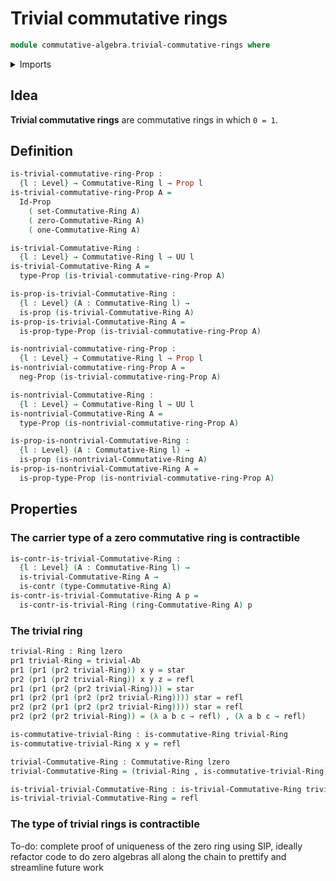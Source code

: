 # Trivial commutative rings

```agda
module commutative-algebra.trivial-commutative-rings where
```

<details><summary>Imports</summary>

```agda
open import commutative-algebra.commutative-rings
open import commutative-algebra.isomorphisms-commutative-rings

open import foundation.contractible-types
open import foundation.dependent-pair-types
open import foundation.negation
open import foundation.propositions
open import foundation.sets
open import foundation.structure-identity-principle
open import foundation.unit-type
open import foundation.universe-levels

open import foundation-core.identity-types

open import group-theory.abelian-groups
open import group-theory.trivial-groups

open import ring-theory.rings
open import ring-theory.trivial-rings
```

</details>

## Idea

**Trivial commutative rings** are commutative rings in which `0 = 1`.

## Definition

```agda
is-trivial-commutative-ring-Prop :
  {l : Level} → Commutative-Ring l → Prop l
is-trivial-commutative-ring-Prop A =
  Id-Prop
    ( set-Commutative-Ring A)
    ( zero-Commutative-Ring A)
    ( one-Commutative-Ring A)

is-trivial-Commutative-Ring :
  {l : Level} → Commutative-Ring l → UU l
is-trivial-Commutative-Ring A =
  type-Prop (is-trivial-commutative-ring-Prop A)

is-prop-is-trivial-Commutative-Ring :
  {l : Level} (A : Commutative-Ring l) →
  is-prop (is-trivial-Commutative-Ring A)
is-prop-is-trivial-Commutative-Ring A =
  is-prop-type-Prop (is-trivial-commutative-ring-Prop A)

is-nontrivial-commutative-ring-Prop :
  {l : Level} → Commutative-Ring l → Prop l
is-nontrivial-commutative-ring-Prop A =
  neg-Prop (is-trivial-commutative-ring-Prop A)

is-nontrivial-Commutative-Ring :
  {l : Level} → Commutative-Ring l → UU l
is-nontrivial-Commutative-Ring A =
  type-Prop (is-nontrivial-commutative-ring-Prop A)

is-prop-is-nontrivial-Commutative-Ring :
  {l : Level} (A : Commutative-Ring l) →
  is-prop (is-nontrivial-Commutative-Ring A)
is-prop-is-nontrivial-Commutative-Ring A =
  is-prop-type-Prop (is-nontrivial-commutative-ring-Prop A)
```

## Properties

### The carrier type of a zero commutative ring is contractible

```agda
is-contr-is-trivial-Commutative-Ring :
  {l : Level} (A : Commutative-Ring l) →
  is-trivial-Commutative-Ring A →
  is-contr (type-Commutative-Ring A)
is-contr-is-trivial-Commutative-Ring A p =
  is-contr-is-trivial-Ring (ring-Commutative-Ring A) p
```

### The trivial ring

```agda
trivial-Ring : Ring lzero
pr1 trivial-Ring = trivial-Ab
pr1 (pr1 (pr2 trivial-Ring)) x y = star
pr2 (pr1 (pr2 trivial-Ring)) x y z = refl
pr1 (pr1 (pr2 (pr2 trivial-Ring))) = star
pr1 (pr2 (pr1 (pr2 (pr2 trivial-Ring)))) star = refl
pr2 (pr2 (pr1 (pr2 (pr2 trivial-Ring)))) star = refl
pr2 (pr2 (pr2 trivial-Ring)) = (λ a b c → refl) , (λ a b c → refl)

is-commutative-trivial-Ring : is-commutative-Ring trivial-Ring
is-commutative-trivial-Ring x y = refl

trivial-Commutative-Ring : Commutative-Ring lzero
trivial-Commutative-Ring = (trivial-Ring , is-commutative-trivial-Ring)

is-trivial-trivial-Commutative-Ring : is-trivial-Commutative-Ring trivial-Commutative-Ring
is-trivial-trivial-Commutative-Ring = refl
```

### The type of trivial rings is contractible

To-do: complete proof of uniqueness of the zero ring using SIP, ideally refactor
code to do zero algebras all along the chain to prettify and streamline future
work
